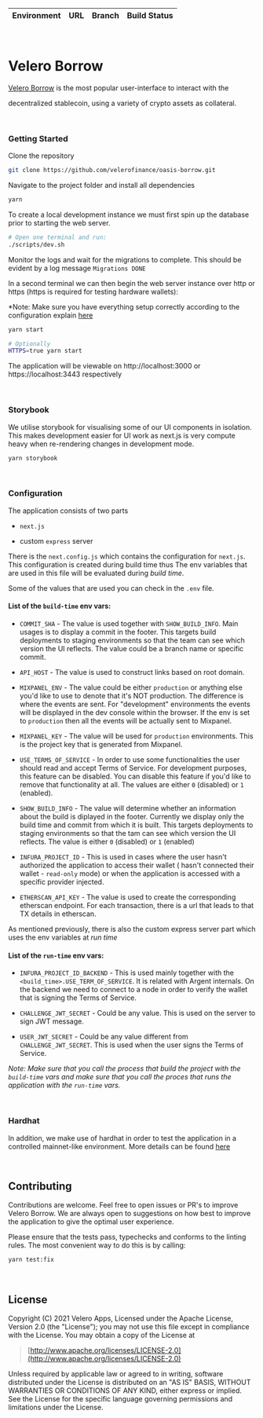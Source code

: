 [comment]: <> ([![License]&#40;https://img.shields.io/badge/License-Apache%202.0-blue.svg&#41;]&#40;https://opensource.org/licenses/Apache-2.0&#41;)

[comment]: <> ([![codecov]&#40;https://codecov.io/gh/OasisDEX/oasis-borrow/branch/main/graph/badge.svg?token=KMXTAUFL48&#41;]&#40;https://app.codecov.io/gh/OasisDEX/oasis-borrow/branch/main&#41;)

<br> <br>

[comment]: <> (<div align="center">)

[comment]: <> (  <img src="https://github.com/MetriOneDev/oasis-borrow/blob/pm/readme-updates/public/static/img/logo.svg" width="500" height="500">)

[comment]: <> (</div>)

[comment]: <> (<br>)

[comment]: <> (<br>)

| Environment | URL                                            | Branch |                                     Build Status                                     |
| ----------- | ---------------------------------------------- | :----: | :----------------------------------------------------------------------------------: |

[comment]: <> (| Production  | [oasis.app]&#40;https://oasis.app&#41;                 | `main` | ![]&#40;https://github.com/github/docs/actions/workflows/main.yml/badge.svg?branch=main&#41; |)

[comment]: <> (| Staging     | [staging.oasis.app]&#40;https://staging.oasis.app&#41; | `dev`  | ![]&#40;https://github.com/github/docs/actions/workflows/main.yml/badge.svg?branch=dev&#41;  |)

<br>

# Velero Borrow

[Velero Borrow](https://vaults.velero.finance) is the most popular user-interface to interact with the

[comment]: <> ([Velero protocol]&#40;https://docs.makerdao.com/&#41;. It enables users to generate MONE, the most used and)
decentralized stablecoin, using a variety of crypto assets as collateral.

<br>

### Getting Started

Clone the repository

```sh
git clone https://github.com/velerofinance/oasis-borrow.git
```

Navigate to the project folder and install all dependencies

```sh
yarn
```

To create a local development instance we must first spin up the database prior to starting the web
server.

```sh
# Open one terminal and run:
./scripts/dev.sh
```

Monitor the logs and wait for the migrations to complete. This should be evident by a log message
`Migrations DONE`

In a second terminal we can then begin the web server instance over http or https (https is required
for testing hardware wallets):

\*Note: Make sure you have everything setup correctly according to the configuration explain
[here](#Configuration)

```sh
yarn start

# Optionally
HTTPS=true yarn start
```

The application will be viewable on http://localhost:3000 or https://localhost:3443 respectively

<br>

### Storybook

We utilise storybook for visualising some of our UI components in isolation. This makes development
easier for UI work as next.js is very compute heavy when re-rendering changes in development mode.

```sh
yarn storybook
```

[comment]: <> (Stories should be viewable at http://localhost:6006 A live version of storybook on parity with the)

[comment]: <> (staging environment can be found by navigating to https://storybook.oasis.app.)

[comment]: <> (For specific deployments, users can navigate to)

[comment]: <> ([https://storybook.oasis.app/<COMMIT_HASH>/index.html]&#40;https://storybook.oasis.app/<COMMIT_HASH>/index.html]&#41;)

[comment]: <> (where the `<COMMIT_HASH>` is the shortened commit hash of the branch/commit that has been pushed.)

<br>

### Configuration

The application consists of two parts

- `next.js`

- custom `express` server

There is the `next.config.js` which contains the configuration for `next.js`. This configuration is
created during build time thus The env variables that are used in this file will be evaluated during
_build time_.

Some of the values that are used you can check in the `.env` file.

#### List of the `build-time` env vars:

- `COMMIT_SHA` - The value is used together with `SHOW_BUILD_INFO`. Main usages is to display a
  commit in the footer. This targets build deployments to staging environments so that the team can
  see which version the UI reflects. The value could be a branch name or specific commit.

- `API_HOST` - The value is used to construct links based on root domain.

- `MIXPANEL_ENV` - The value could be either `production` or anything else you'd like to use to
  denote that it's NOT production. The difference is where the events are sent. For "development"
  environments the events will be displayed in the dev console within the browser. If the env is set
  to `production` then all the events will be actually sent to Mixpanel.

- `MIXPANEL_KEY` - The value will be used for `production` environments. This is the project key
  that is generated from Mixpanel.

- `USE_TERMS_OF_SERVICE` - In order to use some functionalities the user should read and accept
  Terms of Service. For development purposes, this feature can be disabled. You can disable this
  feature if you'd like to remove that functionality at all. The values are either `0` (disabled) or
  `1` (enabled).

- `SHOW_BUILD_INFO` - The value will determine whether an information about the build is diplayed in
  the footer. Currently we display only the build time and commit from which it is built. This
  targets deployments to staging environments so that the tam can see which version the UI reflects.
  The value is either `0` (disabled) or `1` (enabled)

- `INFURA_PROJECT_ID` - This is used in cases where the user hasn't authorized the application to
  access their wallet ( hasn't connected their wallet - `read-only` mode) or when the application is
  accessed with a specific provider injected.

- `ETHERSCAN_API_KEY` - The value is used to create the corresponding etherscan endpoint. For each
  transaction, there is a url that leads to that TX details in etherscan.

As mentioned previously, there is also the custom express server part which uses the env variables
at _run time_

#### List of the `run-time` env vars:

- `INFURA_PROJECT_ID_BACKEND` - This is used mainly together with the
  `<build_time>.USE_TERM_OF_SERVICE`. It is related with Argent internals. On the backend we need to
  connect to a node in order to verify the wallet that is signing the Terms of Service.

- `CHALLENGE_JWT_SECRET` - Could be any value. This is used on the server to sign JWT message.

- `USER_JWT_SECRET` - Could be any value different from `CHALLENGE_JWT_SECRET`. This is used when
  the user signs the Terms of Service.

_Note: Make sure that you call the process that build the project with the `build-time` vars and
make sure that you call the proces that runs the application with the `run-time` vars._

<br>

### Hardhat

In addition, we make use of hardhat in order to test the application in a controlled mainnet-like
environment. More details can be found [here](./HARDHAT.md)

<br>

## Contributing

Contributions are welcome. Feel free to open issues or PR's to improve Velero Borrow. We are always
open to suggestions on how best to improve the application to give the optimal user experience.

Please ensure that the tests pass, typechecks and conforms to the linting rules. The most convenient
way to do this is by calling:

```sh
yarn test:fix
```

<br>

## License

Copyright (C) 2021 Velero Apps, Licensed under the Apache License, Version 2.0 (the
"License"); you may not use this file except in compliance with the License. You may obtain a copy
of the License at

> [http://www.apache.org/licenses/LICENSE-2.0](http://www.apache.org/licenses/LICENSE-2.0)

Unless required by applicable law or agreed to in writing, software distributed under the License is
distributed on an "AS IS" BASIS, WITHOUT WARRANTIES OR CONDITIONS OF ANY KIND, either express or
implied. See the License for the specific language governing permissions and limitations under the
License.
